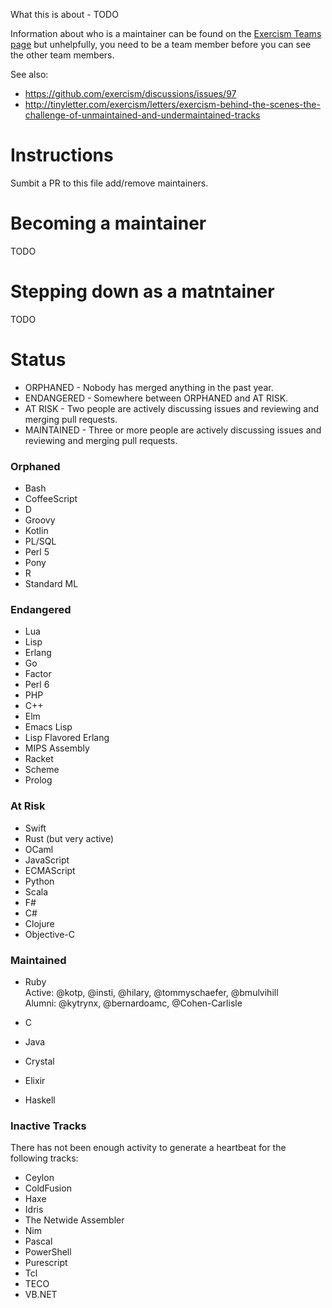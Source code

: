 What this is about - TODO

Information about who is a maintainer can be found on the [Exercism Teams
page](https://github.com/orgs/exercism/teams) but unhelpfully, you need to be a
team member before you can see the other team members.


See also: 

* https://github.com/exercism/discussions/issues/97
* http://tinyletter.com/exercism/letters/exercism-behind-the-scenes-the-challenge-of-unmaintained-and-undermaintained-tracks


# Instructions

Sumbit a PR to this file add/remove maintainers.

# Becoming a maintainer

TODO

# Stepping down as a matntainer

TODO

# Status

 * ORPHANED - Nobody has merged anything in the past year.
 * ENDANGERED - Somewhere between ORPHANED and AT RISK.
 * AT RISK - Two people are actively discussing issues and reviewing and merging pull requests.
 * MAINTAINED - Three or more people are actively discussing issues and reviewing and merging pull requests.

### Orphaned

* Bash
* CoffeeScript
* D
* Groovy
* Kotlin
* PL/SQL
* Perl 5
* Pony
* R
* Standard ML

### Endangered

* Lua
* Lisp
* Erlang
* Go
* Factor
* Perl 6
* PHP
* C++
* Elm
* Emacs Lisp
* Lisp Flavored Erlang
* MIPS Assembly
* Racket
* Scheme
* Prolog

### At Risk

* Swift
* Rust (but very active)
* OCaml
* JavaScript
* ECMAScript
* Python
* Scala
* F#
* C#
* Clojure
* Objective-C

### Maintained

* Ruby   
   Active: @kotp, @insti, @hilary, @tommyschaefer, @bmulvihill  
   Alumni: @kytrynx, @bernardoamc, @Cohen-Carlisle  

* C
* Java
* Crystal
* Elixir
* Haskell

### Inactive Tracks

There has not been enough activity to generate a heartbeat for the following tracks:

* Ceylon
* ColdFusion
* Haxe
* Idris
* The Netwide Assembler
* Nim
* Pascal
* PowerShell
* Purescript
* Tcl
* TECO
* VB.NET
